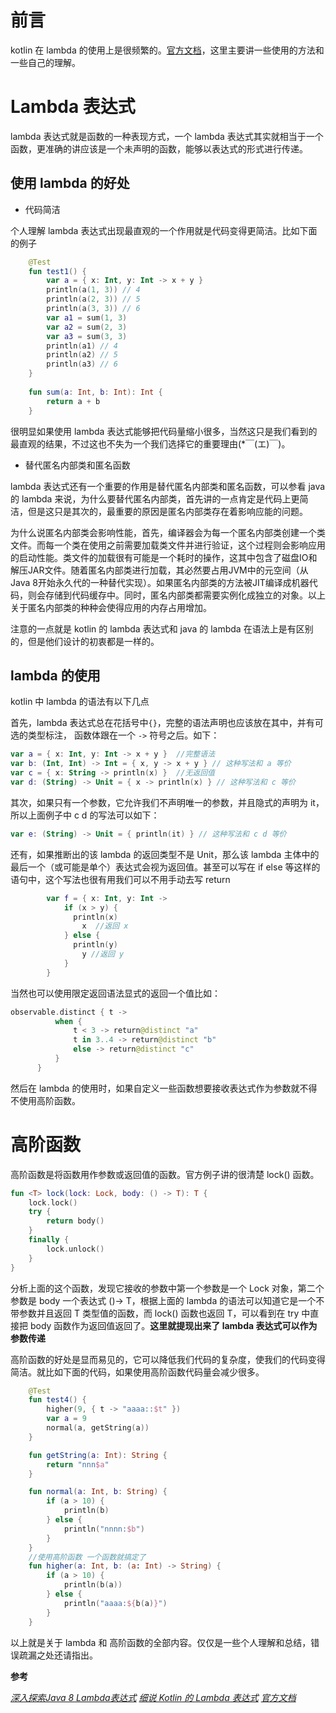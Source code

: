 # 前言

kotlin 在 lambda 的使用上是很频繁的。[官方文档](http://www.kotlincn.net/docs/reference/lambdas.html)，这里主要讲一些使用的方法和一些自己的理解。

# Lambda 表达式

lambda 表达式就是函数的一种表现方式，一个 lambda 表达式其实就相当于一个函数，更准确的讲应该是一个未声明的函数，能够以表达式的形式进行传递。

## 使用 lambda 的好处

- 代码简洁

个人理解 lambda 表达式出现最直观的一个作用就是代码变得更简洁。比如下面的例子

```kotlin
    @Test
    fun test1() {
        var a = { x: Int, y: Int -> x + y }
        println(a(1, 3)) // 4
        println(a(2, 3)) // 5
        println(a(3, 3)) // 6
        var a1 = sum(1, 3)
        var a2 = sum(2, 3)
        var a3 = sum(3, 3)
        println(a1) // 4
        println(a2) // 5
        println(a3) // 6
    }
    
    fun sum(a: Int, b: Int): Int {
        return a + b
    }
```
很明显如果使用 lambda 表达式能够把代码量缩小很多，当然这只是我们看到的最直观的结果，不过这也不失为一个我们选择它的重要理由(*￣(エ)￣)。

- 替代匿名内部类和匿名函数

lambda 表达式还有一个重要的作用是替代匿名内部类和匿名函数，可以参看 java 的 lambda 来说，为什么要替代匿名内部类，首先讲的一点肯定是代码上更简洁，但是这只是其次的，最重要的原因是匿名内部类存在着影响应能的问题。

为什么说匿名内部类会影响性能，首先，编译器会为每一个匿名内部类创建一个类文件。而每一个类在使用之前需要加载类文件并进行验证，这个过程则会影响应用的启动性能。类文件的加载很有可能是一个耗时的操作，这其中包含了磁盘IO和解压JAR文件。随着匿名内部类进行加载，其必然要占用JVM中的元空间（从Java 8开始永久代的一种替代实现）。如果匿名内部类的方法被JIT编译成机器代码，则会存储到代码缓存中。同时，匿名内部类都需要实例化成独立的对象。以上关于匿名内部类的种种会使得应用的内存占用增加。

注意的一点就是 kotlin 的 lambda 表达式和 java 的 lambda 在语法上是有区别的，但是他们设计的初衷都是一样的。

## lambda 的使用

kotlin 中 lambda 的语法有以下几点

首先，lambda 表达式总在花括号中`{}`，完整的语法声明也应该放在其中，并有可选的类型标注， 函数体跟在一个 `->` 符号之后。如下：

```kotlin
var a = { x: Int, y: Int -> x + y }  //完整语法
var b: (Int, Int) -> Int = { x, y -> x + y } // 这种写法和 a 等价
var c = { x: String -> println(x) }  //无返回值
var d: (String) -> Unit = { x -> println(x) } // 这种写法和 c 等价

```
其次，如果只有一个参数，它允许我们不声明唯一的参数，并且隐式的声明为 it，所以上面例子中 c d 的写法可以如下：

```kotlin
var e: (String) -> Unit = { println(it) } // 这种写法和 c d 等价
```
还有，如果推断出的该 lambda 的返回类型不是 Unit，那么该 lambda 主体中的最后一个（或可能是单个）表达式会视为返回值。甚至可以写在 if else 等这样的语句中，这个写法也很有用我们可以不用手动去写 return

```kotlin
        var f = { x: Int, y: Int ->
            if (x > y) {
              println(x)
                x  //返回 x
            } else {
              println(y)
                y //返回 y
            }
        }
```

当然也可以使用限定返回语法显式的返回一个值比如：

```kotlin
observable.distinct { t ->
          when {
              t < 3 -> return@distinct "a"
              t in 3..4 -> return@distinct "b"
              else -> return@distinct "c"
          }
      }
```

然后在 lambda 的使用时，如果自定义一些函数想要接收表达式作为参数就不得不使用高阶函数。

# 高阶函数

高阶函数是将函数用作参数或返回值的函数。官方例子讲的很清楚 lock() 函数。

```kotlin
fun <T> lock(lock: Lock, body: () -> T): T {
    lock.lock()
    try {
        return body()
    }
    finally {
        lock.unlock()
    }
}
```
分析上面的这个函数，发现它接收的参数中第一个参数是一个 Lock 对象，第二个参数是 body 一个表达式 ()-> T，根据上面的 lambda 的语法可以知道它是一个不带参数并且返回 T 类型值的函数，而 lock() 函数也返回 T，可以看到在 try 中直接把 body 函数作为返回值返回了。**这里就提现出来了 lambda 表达式可以作为参数传递**

高阶函数的好处是显而易见的，它可以降低我们代码的复杂度，使我们的代码变得简洁。就比如下面的代码，如果使用高阶函数代码量会减少很多。

```kotlin
    @Test
    fun test4() {
        higher(9, { t -> "aaaa::$t" })
        var a = 9
        normal(a, getString(a))
    }

    fun getString(a: Int): String {
        return "nnn$a"
    }

    fun normal(a: Int, b: String) {
        if (a > 10) {
            println(b)
        } else {
            println("nnnn:$b")
        }
    }
    //使用高阶函数 一个函数就搞定了
    fun higher(a: Int, b: (a: Int) -> String) {
        if (a > 10) {
            println(b(a))
        } else {
            println("aaaa:${b(a)}")
        }
    }
```

以上就是关于 lambda 和 高阶函数的全部内容。仅仅是一些个人理解和总结，错误疏漏之处还请指出。

**参考**

*[深入探索Java 8 Lambda表达式](http://blog.oneapm.com/apm-tech/226.html)*
*[细说 Kotlin 的 Lambda 表达式](https://juejin.im/entry/58a382da61ff4b0058ab4542)*
*[官方文档](http://www.kotlincn.net/docs/reference/lambdas.html#%E9%AB%98%E9%98%B6%E5%87%BD%E6%95%B0)*
